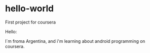 # hello-world
First project for coursera

Hello:

I´m froma Argentina, and i'm learning about android programming on coursera.
